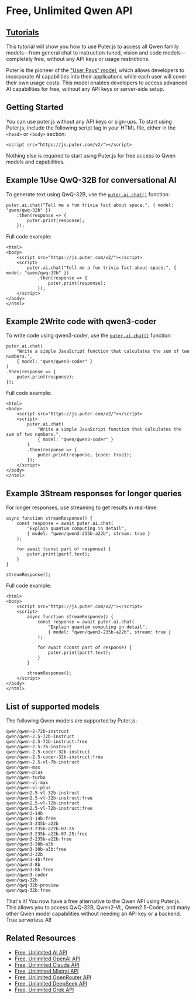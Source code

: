 # Free, Unlimited Qwen API
[Tutorials](https://developer.puter.com/tutorials/)
------------------------

This tutorial will show you how to use Puter.js to access all Qwen family models—from general chat to instruction‑tuned, vision and code models—completely free, without any API keys or usage restrictions.

Puter is the pioneer of the ["User Pays" model](https://docs.puter.com/user-pays-model/), which allows developers to incorporate AI capabilities into their applications while each user will cover their own usage costs. This model enables developers to access advanced AI capabilities for free, without any API keys or server-side setup.

Getting Started
---------------

You can use puter.js without any API keys or sign-ups. To start using Puter.js, include the following script tag in your HTML file, either in the `<head>` or `<body>` section:

```
<script src="https://js.puter.com/v2/"></script>

```


Nothing else is required to start using Puter.js for free access to Qwen models and capabilities.

Example 1Use QwQ-32B for conversational AI
------------------------------------------

To generate text using QwQ-32B, use the [`puter.ai.chat()`](https://docs.puter.com/AI/chat/) function:

```
puter.ai.chat("Tell me a fun trivia fact about space.", { model: "qwen/qwq-32b" })
    .then(response => {
        puter.print(response);
    });

```


Full code example:

```
<html>
<body>
    <script src="https://js.puter.com/v2/"></script>
    <script>
        puter.ai.chat("Tell me a fun trivia fact about space.", { model: "qwen/qwq-32b" })
            .then(response => {
                puter.print(response);
            });
    </script>
</body>
</html>

```


Example 2Write code with qwen3-coder
------------------------------------

To write code using qwen3-coder, use the [`puter.ai.chat()`](https://docs.puter.com/AI/chat/) function:

```
puter.ai.chat(
    "Write a simple JavaScript function that calculates the sum of two numbers.",
    { model: "qwen/qwen3-coder" }
)
.then(response => {
    puter.print(response);
});

```


Full code example:

```
<html>
<body>
    <script src="https://js.puter.com/v2/"></script>
    <script>
        puter.ai.chat(
            "Write a simple JavaScript function that calculates the sum of two numbers.",
            { model: "qwen/qwen3-coder" }
        )
        .then(response => {
            puter.print(response, {code: true});
        });
    </script>
</body>
</html>

```


Example 3Stream responses for longer queries
--------------------------------------------

For longer responses, use streaming to get results in real-time:

```
async function streamResponse() {
    const response = await puter.ai.chat(
        "Explain quantum computing in detail", 
        { model: "qwen/qwen3-235b-a22b", stream: true }
    );
    
    for await (const part of response) {
        puter.print(part?.text);
    }
}

streamResponse();

```


Full code example:

```
<html>
<body>
    <script src="https://js.puter.com/v2/"></script>
    <script>
        async function streamResponse() {
            const response = await puter.ai.chat(
                "Explain quantum computing in detail", 
                { model: "qwen/qwen3-235b-a22b", stream: true }
            );
            
            for await (const part of response) {
                puter.print(part?.text);
            }
        }

        streamResponse();
    </script>
</body>
</html>

```


List of supported models
------------------------

The following Qwen models are supported by Puter.js:

```
qwen/qwen-2-72b-instruct
qwen/qwen-2.5-72b-instruct
qwen/qwen-2.5-72b-instruct:free
qwen/qwen-2.5-7b-instruct
qwen/qwen-2.5-coder-32b-instruct
qwen/qwen-2.5-coder-32b-instruct:free
qwen/qwen-2.5-vl-7b-instruct
qwen/qwen-max
qwen/qwen-plus
qwen/qwen-turbo
qwen/qwen-vl-max
qwen/qwen-vl-plus
qwen/qwen2.5-vl-32b-instruct
qwen/qwen2.5-vl-32b-instruct:free
qwen/qwen2.5-vl-72b-instruct
qwen/qwen2.5-vl-72b-instruct:free
qwen/qwen3-14b
qwen/qwen3-14b:free
qwen/qwen3-235b-a22b
qwen/qwen3-235b-a22b-07-25
qwen/qwen3-235b-a22b-07-25:free
qwen/qwen3-235b-a22b:free
qwen/qwen3-30b-a3b
qwen/qwen3-30b-a3b:free
qwen/qwen3-32b
qwen/qwen3-4b:free
qwen/qwen3-8b
qwen/qwen3-8b:free
qwen/qwen3-coder
qwen/qwq-32b
qwen/qwq-32b-preview
qwen/qwq-32b:free

```


That's it! You now have a free alternative to the Qwen API using Puter.js. This allows you to access QwQ-32B, Qwen2-VL, Qwen2.5-Coder, and many other Qwen model capabilities without needing an API key or a backend. True serverless AI!

Related Resources
-----------------

*   [Free, Unlimited AI API](https://developer.puter.com/tutorials/free-unlimited-ai-api)
*   [Free, Unlimited OpenAI API](https://developer.puter.com/tutorials/free-unlimited-openai-api)
*   [Free, Unlimited Claude API](https://developer.puter.com/tutorials/free-unlimited-claude-35-sonnet-api)
*   [Free, Unlimited Mistral API](https://developer.puter.com/tutorials/free-unlimited-mistral-api)
*   [Free, Unlimited OpenRouter API](https://developer.puter.com/tutorials/free-unlimited-openrouter-api)
*   [Free, Unlimited DeepSeek API](https://developer.puter.com/tutorials/free-unlimited-deepseek-api)
*   [Free, Unlimited Grok API](https://developer.puter.com/tutorials/free-unlimited-grok-api)